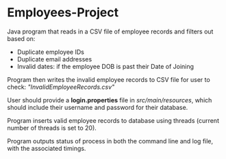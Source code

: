 # Employees-Project

Java program that reads in a CSV file of employee records and filters out based on:

* Duplicate employee IDs
* Duplicate email addresses
* Invalid dates: if the employee DOB is past their Date of Joining

Program then writes the invalid employee records to CSV file for user to check: _"InvalidEmployeeRecords.csv"_

User should provide a **login.properties** file in _src/main/resources_, which should include their username and password for their database.

Program inserts valid employee records to database using threads (current number of threads is set to 20).

Program outputs status of process in both the command line and log file, with the associated timings.
